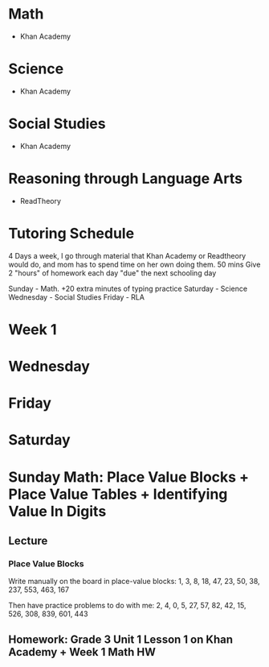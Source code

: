 # Math
- Khan Academy

# Science
- Khan Academy

# Social Studies
- Khan Academy

# Reasoning through Language Arts
- ReadTheory

# Tutoring Schedule
4 Days a week, I go through material that Khan Academy or Readtheory would do, and mom has to spend time on her own doing them. 50 mins
Give 2 "hours" of homework each day "due" the next schooling day

Sunday - Math. +20 extra minutes of typing practice
Saturday - Science
Wednesday - Social Studies
Friday - RLA

# Week 1
# Wednesday
# Friday
# Saturday

# Sunday Math: Place Value Blocks + Place Value Tables + Identifying Value In Digits
## Lecture
### Place Value Blocks
Write manually on the board in place-value blocks:
1, 3, 8, 18, 47, 23, 50, 38, 237, 553, 463, 167

Then have practice problems to do with me:
2, 4, 0, 5, 27, 57, 82, 42, 15, 526, 308, 839, 601, 443

## Homework: Grade 3 Unit 1 Lesson 1 on Khan Academy + Week 1 Math HW
